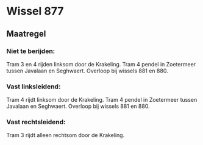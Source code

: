 # Wissel 877
## Maatregel
### Niet te berijden:
Tram 3 en 4 rijden linksom door de Krakeling.
Tram 4 pendel in Zoetermeer tussen Javalaan en Seghwaert. Overloop bij wissels 881 en 880.
### Vast linksleidend:
Tram 4 rijdt linksom door de Krakeling.
Tram 4 pendel in Zoetermeer tussen Javalaan en Seghwaert. Overloop bij wissels 881 en 880.
### Vast rechtsleidend:
Tram 3 rijdt alleen rechtsom door de Krakeling.

